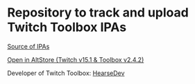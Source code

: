# Repository to track and upload Twitch Toolbox IPAs
[Source of IPAs](https://appdb.to/app/cydia/1900000232)

[Open in AltStore (Twitch v15.1 & Toolbox v2.4.2)](https://tinyurl.com/mr2peycj)

Developer of Twitch Toolbox: [HearseDev](https://github.com/HearseDev)
